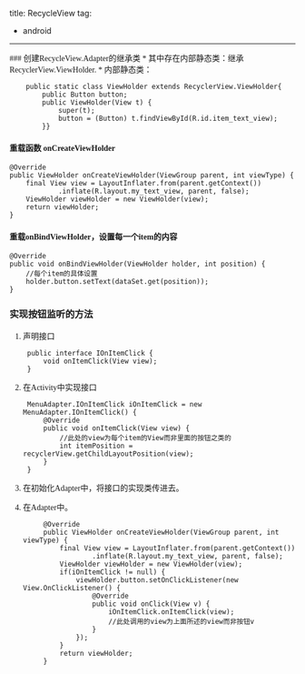 title: RecycleView
tag:
- android

---
<font style="font-family:微软雅黑">
### 创建RecycleView.Adapter的继承类
* 其中存在内部静态类：继承 RecyclerView.ViewHolder.
* 内部静态类：

		public static class ViewHolder extends RecyclerView.ViewHolder{
	        public Button button;
	        public ViewHolder(View t) {
	            super(t);
	            button = (Button) t.findViewById(R.id.item_text_view);
	        }}
#### 重载函数 onCreateViewHolder

    @Override
    public ViewHolder onCreateViewHolder(ViewGroup parent, int viewType) {
        final View view = LayoutInflater.from(parent.getContext())
                .inflate(R.layout.my_text_view, parent, false);
		ViewHolder viewHolder = new ViewHolder(view);
        return viewHolder;
    }
#### 重载onBindViewHolder，设置每一个item的内容
    @Override
    public void onBindViewHolder(ViewHolder holder, int position) {
		//每个item的具体设置
        holder.button.setText(dataSet.get(position));
    }

### 实现按钮监听的方法
1. 声明接口

		public interface IOnItemClick {
	        void onItemClick(View view);
	    }
2. 在Activity中实现接口

		MenuAdapter.IOnItemClick iOnItemClick = new MenuAdapter.IOnItemClick() {
            @Override
            public void onItemClick(View view) {
				//此处的view为每个item的View而非里面的按钮之类的
		        int itemPosition = recyclerView.getChildLayoutPosition(view);
        	}
		}
3. 在初始化Adapter中，将接口的实现类传进去。
4. 在Adapter中。

		    @Override
		    public ViewHolder onCreateViewHolder(ViewGroup parent, int viewType) {
		        final View view = LayoutInflater.from(parent.getContext())
		                .inflate(R.layout.my_text_view, parent, false);
		        ViewHolder viewHolder = new ViewHolder(view);
		        if(iOnItemClick != null) {
		            viewHolder.button.setOnClickListener(new View.OnClickListener() {
		                @Override
		                public void onClick(View v) {
		                    iOnItemClick.onItemClick(view);
							//此处调用的view为上面所述的view而非按钮v
		                }
		            });
		        }
		        return viewHolder;
		    }